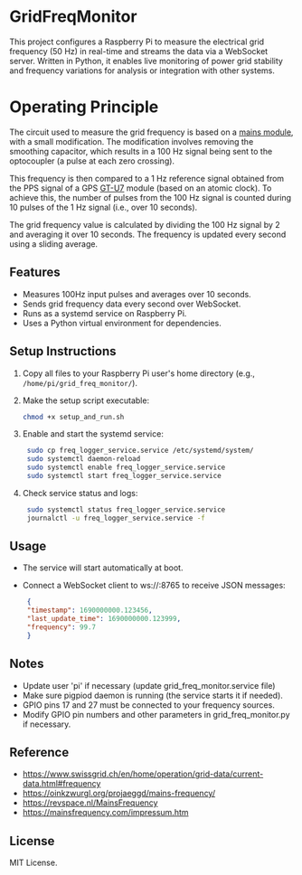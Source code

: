 # GridFreqMonitor
This project configures a Raspberry Pi to measure the electrical grid frequency (50 Hz) in real-time and streams the data via a WebSocket server. Written in Python, it enables live monitoring of power grid stability and frequency variations for analysis or integration with other systems.

# Operating Principle
The circuit used to measure the grid frequency is based on a [mains module](https://fr.aliexpress.com/item/32828199766.htm), with a small modification. The modification involves removing the smoothing capacitor, which results in a 100 Hz signal being sent to the optocoupler (a pulse at each zero crossing).

This frequency is then compared to a 1 Hz reference signal obtained from the PPS signal of a GPS [GT-U7](https://fr.aliexpress.com/item/32832919409.html) module (based on an atomic clock). To achieve this, the number of pulses from the 100 Hz signal is counted during 10 pulses of the 1 Hz signal (i.e., over 10 seconds). 

The grid frequency value is calculated by dividing the 100 Hz signal by 2 and averaging it over 10 seconds. The frequency is updated every second using a sliding average.

## Features
- Measures 100Hz input pulses and averages over 10 seconds.
- Sends grid frequency data every second over WebSocket.
- Runs as a systemd service on Raspberry Pi.
- Uses a Python virtual environment for dependencies.

## Setup Instructions

1. Copy all files to your Raspberry Pi user's home directory (e.g., `/home/pi/grid_freq_monitor/`).

2. Make the setup script executable:
   ```bash
   chmod +x setup_and_run.sh

3. Enable and start the systemd service:

   ```bash
    sudo cp freq_logger_service.service /etc/systemd/system/
    sudo systemctl daemon-reload
    sudo systemctl enable freq_logger_service.service
    sudo systemctl start freq_logger_service.service

4. Check service status and logs:

   ```bash
    sudo systemctl status freq_logger_service.service
    journalctl -u freq_logger_service.service -f

## Usage
- The service will start automatically at boot.
- Connect a WebSocket client to ws://<raspberry-pi-ip>:8765 to receive JSON messages:

   ```json
    {
    "timestamp": 1690000000.123456,
    "last_update_time": 1690000000.123999,
    "frequency": 99.7
    }

## Notes
- Update user 'pi' if necessary (update grid_freq_monitor.service file) 
- Make sure pigpiod daemon is running (the service starts it if needed).
- GPIO pins 17 and 27 must be connected to your frequency sources.
- Modify GPIO pin numbers and other parameters in grid_freq_monitor.py if necessary.

## Reference
- https://www.swissgrid.ch/en/home/operation/grid-data/current-data.html#frequency
- https://oinkzwurgl.org/projaeggd/mains-frequency/
- https://revspace.nl/MainsFrequency
- https://mainsfrequency.com/impressum.htm


## License
MIT License.
